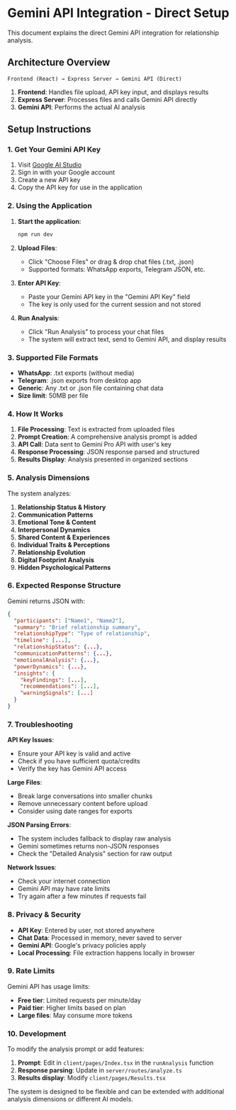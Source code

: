 # Gemini API Integration - Direct Setup

This document explains the direct Gemini API integration for relationship analysis.

## Architecture Overview

```
Frontend (React) → Express Server → Gemini API (Direct)
```

1. **Frontend**: Handles file upload, API key input, and displays results
2. **Express Server**: Processes files and calls Gemini API directly
3. **Gemini API**: Performs the actual AI analysis

## Setup Instructions

### 1. Get Your Gemini API Key

1. Visit [Google AI Studio](https://makersuite.google.com/app/apikey)
2. Sign in with your Google account
3. Create a new API key
4. Copy the API key for use in the application

### 2. Using the Application

1. **Start the application**:

   ```bash
   npm run dev
   ```

2. **Upload Files**:

   - Click "Choose Files" or drag & drop chat files (.txt, .json)
   - Supported formats: WhatsApp exports, Telegram JSON, etc.

3. **Enter API Key**:

   - Paste your Gemini API key in the "Gemini API Key" field
   - The key is only used for the current session and not stored

4. **Run Analysis**:
   - Click "Run Analysis" to process your chat files
   - The system will extract text, send to Gemini API, and display results

### 3. Supported File Formats

- **WhatsApp**: .txt exports (without media)
- **Telegram**: .json exports from desktop app
- **Generic**: Any .txt or .json file containing chat data
- **Size limit**: 50MB per file

### 4. How It Works

1. **File Processing**: Text is extracted from uploaded files
2. **Prompt Creation**: A comprehensive analysis prompt is added
3. **API Call**: Data sent to Gemini Pro API with user's key
4. **Response Processing**: JSON response parsed and structured
5. **Results Display**: Analysis presented in organized sections

### 5. Analysis Dimensions

The system analyzes:

1. **Relationship Status & History**
2. **Communication Patterns**
3. **Emotional Tone & Content**
4. **Interpersonal Dynamics**
5. **Shared Content & Experiences**
6. **Individual Traits & Perceptions**
7. **Relationship Evolution**
8. **Digital Footprint Analysis**
9. **Hidden Psychological Patterns**

### 6. Expected Response Structure

Gemini returns JSON with:

```json
{
  "participants": ["Name1", "Name2"],
  "summary": "Brief relationship summary",
  "relationshipType": "Type of relationship",
  "timeline": [...],
  "relationshipStatus": {...},
  "communicationPatterns": {...},
  "emotionalAnalysis": {...},
  "powerDynamics": {...},
  "insights": {
    "keyFindings": [...],
    "recommendations": [...],
    "warningSignals": [...]
  }
}
```

### 7. Troubleshooting

**API Key Issues**:

- Ensure your API key is valid and active
- Check if you have sufficient quota/credits
- Verify the key has Gemini API access

**Large Files**:

- Break large conversations into smaller chunks
- Remove unnecessary content before upload
- Consider using date ranges for exports

**JSON Parsing Errors**:

- The system includes fallback to display raw analysis
- Gemini sometimes returns non-JSON responses
- Check the "Detailed Analysis" section for raw output

**Network Issues**:

- Check your internet connection
- Gemini API may have rate limits
- Try again after a few minutes if requests fail

### 8. Privacy & Security

- **API Key**: Entered by user, not stored anywhere
- **Chat Data**: Processed in memory, never saved to server
- **Gemini API**: Google's privacy policies apply
- **Local Processing**: File extraction happens locally in browser

### 9. Rate Limits

Gemini API has usage limits:

- **Free tier**: Limited requests per minute/day
- **Paid tier**: Higher limits based on plan
- **Large files**: May consume more tokens

### 10. Development

To modify the analysis prompt or add features:

1. **Prompt**: Edit in `client/pages/Index.tsx` in the `runAnalysis` function
2. **Response parsing**: Update in `server/routes/analyze.ts`
3. **Results display**: Modify `client/pages/Results.tsx`

The system is designed to be flexible and can be extended with additional analysis dimensions or different AI models.
